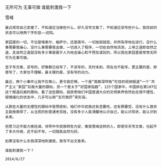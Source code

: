 无所可为 无事可做 谁能刺激我一下

雪峰


    最近感觉自己变傻了，不知道应当做些什么，好久没写文章了，不知道应该写些什么，我目前的状态可以用两个字形容——迟钝。

    家园里的一切，不论是喀泰尔、格萨尔，还是南华，一切按部就班，井然有序地在进行，没什么事需要我操心，没什么事需要我去做，一切进入了程序，一切在自然地流淌，上帝之道即自然之道，走自然之道就没有多少事是属于人为地去操心和干预及谋划的，所以我在家园里是常常无所可为无事可做。

    至于写文章，该写的，好像都已经写了，不该写的，天时未到，现在也不能写，更主要的是，即使写了，大家也不理解，最关键的是，没有写的动力。

    最近，两个小事件让我不仅寒心，更令我恐惧，一个是“南都深呼吸”栏目的视频报道“一个‘共产主义’家园”后面大量的跟帖，另一个是关于“好国家指数”，125个国家中，中国排在第107位这个报道后面的跟帖，看了这些跟帖，就获悉咱们中国普通大众的文明素养依然处在很不理性，很情绪化的状态中，几乎可以用“无可救药”来形容。

    从那些大量的无理性的跟帖中我预感到，咱们中华民族还有苦要吃，还有罪要受，没有什么救世主能挽救得了，从当官的到普通老百姓，没有多少人能清醒地认识自己，能认识现状，能认识到未来。

    但愿习近平能力挽狂澜，领导中华民族转危为安，像我雪峰这样的人，即使天天写文章，也起不了多大作用，还不如不写，一切随其自然为好。

    如果没有什么东西深深地刺激我，我写不出文章来。

    谁能刺激我一下？

    2014/6/27



